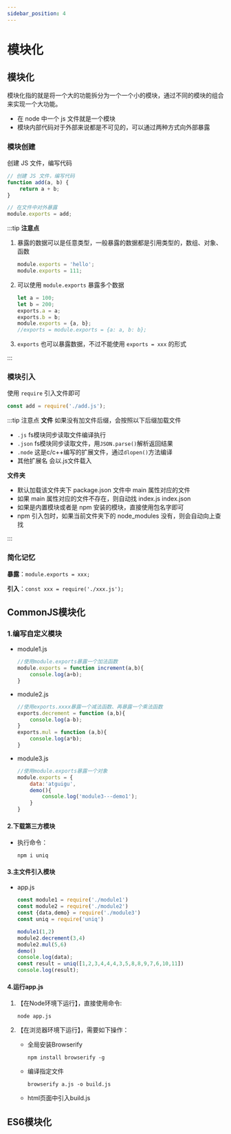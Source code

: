 ```yaml
---
sidebar_position: 4
---
```


# 模块化

## 模块化

模块化指的就是将一个大的功能拆分为一个一个小的模块，通过不同的模块的组合来实现一个大功能。

- 在 node 中一个 js 文件就是一个模块
- 模块内部代码对于外部来说都是不可见的，可以通过两种方式向外部暴露

### 模块创建

创建 JS 文件，编写代码

```javascript
// 创建 JS 文件，编写代码
function add(a, b) {
    return a + b;
}

// 在文件中对外暴露
module.exports = add;
```

:::tip **注意点**

1. 暴露的数据可以是任意类型，一般暴露的数据都是引用类型的，数组、对象、函数
    ```javascript
    module.exports = 'hello';
    module.exports = 111;
   ```
2. 可以使用 `module.exports` 暴露多个数据
    ```javascript
    let a = 100;
    let b = 200;
    exports.a = a;
    exports.b = b;
    module.exports = {a, b};
    //exports = module.exports = {a: a, b: b};
    ```
3. `exports` 也可以暴露数据，不过不能使用 `exports = xxx` 的形式

:::

### 模块引入

使用 `require` 引入文件即可

```javascript
const add = require('./add.js');
```

:::tip 注意点
**文件** 如果没有加文件后缀，会按照以下后缀加载文件

- `.js` fs模块同步读取文件编译执行
- `.json` fs模块同步读取文件，用`JSON.parse()`解析返回结果
- `.node` 这是c/c++编写的扩展文件，通过`dlopen()`方法编译
- 其他扩展名 会以.js文件载入

**文件夹**

- 默认加载该文件夹下 package.json 文件中 main 属性对应的文件
- 如果 main 属性对应的文件不存在，则自动找 index.js index.json
- 如果是内置模块或者是 npm 安装的模块，直接使用包名字即可
- npm 引入包时，如果当前文件夹下的 node_modules 没有，则会自动向上查找

:::

### 简化记忆

**暴露**：`module.exports = xxx;`

**引入**：`const xxx = require('./xxx.js');`

## CommonJS模块化

### 1.编写自定义模块

* module1.js

  ```js
  //使用module.exports暴露一个加法函数
  module.exports = function increment(a,b){
      console.log(a+b);
  }
  ```

* module2.js

  ```js
  //使用exports.xxxx暴露一个减法函数、再暴露一个乘法函数
  exports.decrement = function (a,b){
      console.log(a-b);
  } 
  exports.mul = function (a,b){
      console.log(a*b);
  } 
  ```

* module3.js

  ```js
  //使用module.exports暴露一个对象
  module.exports = {
      data:'atguigu',
      demo(){
          console.log('module3---demo1');
      }
  }
  ```

#### 2.下载第三方模块

- 执行命令：

   ```
   npm i uniq
   ```

#### 3.主文件引入模块

- app.js

  ```js
  const module1 = require('./module1')
  const module2 = require('./module2')
  const {data,demo} = require('./module3')
  const uniq = require('uniq')
  
  module1(1,2)
  module2.decrement(3,4)
  module2.mul(5,6)
  demo()
  console.log(data);
  const result = uniq([1,2,3,4,4,4,3,5,8,8,9,7,6,10,11])
  console.log(result);
  ```

#### 4.运行app.js

1. 【在Node环境下运行】，直接使用命令:

   ```
   node app.js
   ```

2. 【在浏览器环境下运行】，需要如下操作：

    * 全局安装Browserify

       ```
       npm install browserify -g
       ```

    * 编译指定文件

       ```
       browserify a.js -o build.js 
       ```

    * html页面中引入build.js

## ES6模块化


